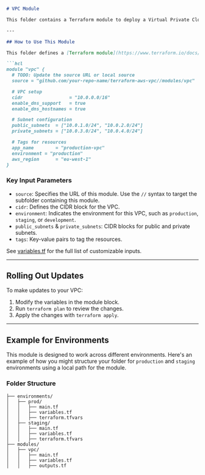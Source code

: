 
```markdown
# VPC Module

This folder contains a Terraform module to deploy a Virtual Private Cloud (VPC) in AWS. This module is designed to create a foundational network environment for your cloud infrastructure by managing subnets, route tables, internet gateways, NAT gateways, and related components.

---

## How to Use This Module

This folder defines a [Terraform module](https://www.terraform.io/docs/modules/usage.html), which you can use by adding a `module` configuration block and setting its `source` parameter to the location of this folder:

```hcl
module "vpc" {
  # TODO: Update the source URL or local source
  source = "github.com/your-repo-name/terraform-aws-vpc//modules/vpc"

  # VPC setup
  cidr                 = "10.0.0.0/16"
  enable_dns_support   = true
  enable_dns_hostnames = true

  # Subnet configuration
  public_subnets  = ["10.0.1.0/24", "10.0.2.0/24"]
  private_subnets = ["10.0.3.0/24", "10.0.4.0/24"]

  # Tags for resources
  app_name        = "production-vpc"
  environment = "production"
  aws_region      = "eu-west-1"
}
```

### Key Input Parameters

* `source`: Specifies the URL of this module. Use the `//` syntax to target the subfolder containing this module.  
* `cidr`: Defines the CIDR block for the VPC.  
* `environment`: Indicates the environment for this VPC, such as `production`, `staging`, or `development`.  
* `public_subnets` & `private_subnets`: CIDR blocks for public and private subnets.  
* `tags`: Key-value pairs to tag the resources.

See [variables.tf](variables.tf) for the full list of customizable inputs.

---

## Rolling Out Updates

To make updates to your VPC:

1. Modify the variables in the module block.  
2. Run `terraform plan` to review the changes.  
3. Apply the changes with `terraform apply`.  

---

## Example for Environments

This module is designed to work across different environments. Here's an example of how you might structure your folder for `production` and `staging` environments using a local path for the module.

### Folder Structure

```
├── environments/
│   ├── prod/
│   │   ├── main.tf
│   │   ├── variables.tf
│   │   ├── terraform.tfvars
│   ├── staging/
│   │   ├── main.tf
│   │   ├── variables.tf
│   │   ├── terraform.tfvars
├── modules/
│   ├── vpc/
│   │   ├── main.tf
│   │   ├── variables.tf
│   │   ├── outputs.tf
```



```